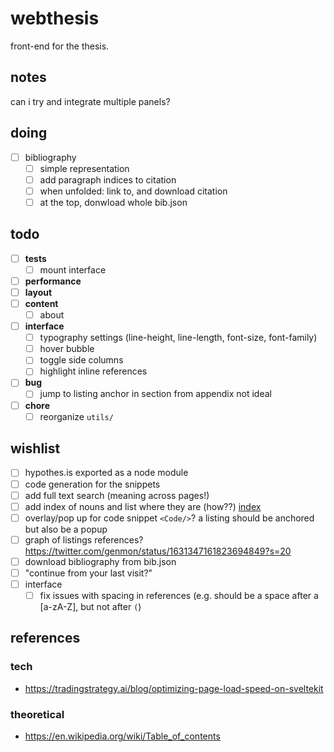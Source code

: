 # webthesis

front-end for the thesis.

## notes

can i try and integrate multiple panels?

## doing

- [ ] bibliography
  - [ ] simple representation
  - [ ] add paragraph indices to citation
  - [ ] when unfolded: link to, and download citation
  - [ ] at the top, donwload whole bib.json

## todo

- [ ] **tests**
  - [ ] mount interface
- [ ] **performance**
- [ ] **layout**
- [ ] **content**
  - [ ] about
- [ ] **interface**
  - [ ] typography settings (line-height, line-length, font-size, font-family)
  - [ ] hover bubble
  - [ ] toggle side columns
  - [ ] highlight inline references
- [ ] **bug**
  - [ ] jump to listing anchor in section from appendix not ideal
- [ ] **chore**
  - [ ] reorganize `utils/`

## wishlist

- [ ] hypothes.is exported as a node module
- [ ] code generation for the snippets
- [ ] add full text search (meaning across pages!)
- [ ] add index of nouns and list where they are (how??) [index](https://en.wikipedia.org/wiki/Index_(publishing))
- [ ] overlay/pop up for code snippet `<Code/>`? a listing should be anchored but also be a popup
- [ ] graph of listings references? <https://twitter.com/genmon/status/1631347161823694849?s=20>
- [ ] download bibliography from bib.json
- [ ] "continue from your last visit?"
- [ ] interface
  - [ ] fix issues with spacing in references (e.g. should be a space after a [a-zA-Z], but not after `(`)

## references

### tech

- <https://tradingstrategy.ai/blog/optimizing-page-load-speed-on-sveltekit>

### theoretical

- <https://en.wikipedia.org/wiki/Table_of_contents>
